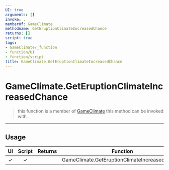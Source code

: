 ```yaml
---
UI: true
arguments: []
invoke: .
memberOf: GameClimate
methodname: GetEruptionClimateIncreasedChance
returns: []
script: true
tags:
- GameClimate/_function
- function/UI
- function/script
title: GameClimate.GetEruptionClimateIncreasedChance
---
```

# GameClimate.GetEruptionClimateIncreasedChance
> this function is a member of [GameClimate](civ-6/lua/GameClimate.md)
> this method can be invoked with `.`
-----
## Usage
|  UI | Script | Returns | Function | Arguments |
|:---:|:------:|-------:|:--------:|:---------|
|✓|✓||GameClimate.GetEruptionClimateIncreasedChance||
